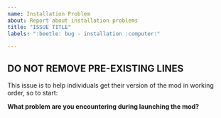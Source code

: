 ```yaml
---
name: Installation Problem
about: Report about installation problems
title: "ISSUE TITLE"
labels: ":beetle: bug - installation :computer:" 

---
```


**DO NOT REMOVE PRE-EXISTING LINES**
------------------------------------------------------------------------------------------------------------
This issue is to help individuals get their version of the mod in working order, so to start:

**What problem are you encountering during launching the mod?**
